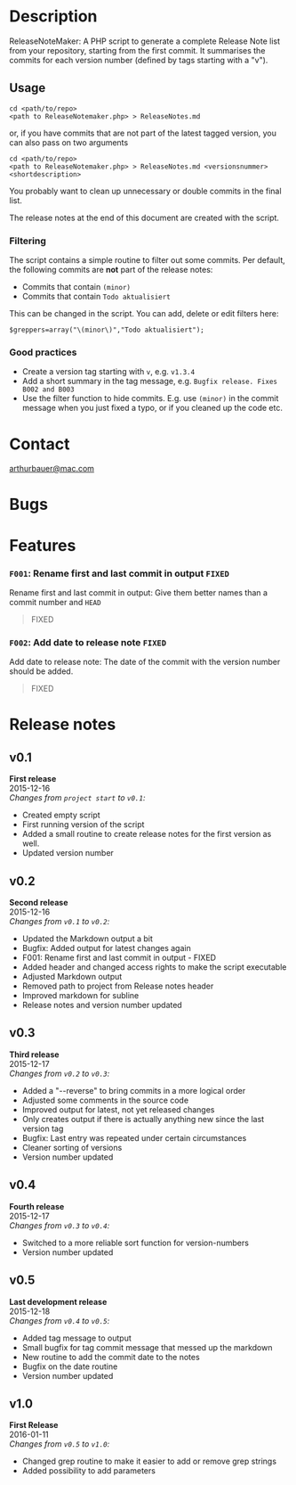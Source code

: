 Description
===============

ReleaseNoteMaker: A PHP script to generate a complete Release Note list from your repository, starting from the first commit. It summarises the commits for each version number (defined by tags starting with a "v"). 

## Usage
 
    cd <path/to/repo>
    <path to ReleaseNotemaker.php> > ReleaseNotes.md

or, if you have commits that are not part of the latest tagged version, you can also pass on two arguments

    cd <path/to/repo>
    <path to ReleaseNotemaker.php> > ReleaseNotes.md <versionsnummer> <shortdescription>


You probably want to clean up unnecessary or double commits in the final list.

The release notes at the end of this document are created with the script.

### Filtering
The script contains a simple routine to filter out some commits. Per default, the following commits are **not** part of the release notes:

* Commits that contain `(minor)`
* Commits that contain `Todo aktualisiert`

This can be changed in the script. You can add, delete or edit filters here:

```
$greppers=array("\(minor\)","Todo aktualisiert");
```

### Good practices

* Create a version tag starting with `v`, e.g. `v1.3.4`
* Add a short summary in the tag message, e.g. `Bugfix release. Fixes B002 and B003`
* Use the filter function to hide commits. E.g. use `(minor)` in the commit message when you just fixed a typo, or if you cleaned up the code etc.

Contact
===============
arthurbauer@mac.com

Bugs
===============

Features
===============
### `F001`: Rename first and last commit in output `FIXED`
Rename first and last commit in output: Give them better names than a commit number and `HEAD`

> FIXED

### `F002`: Add date to release note `FIXED`
Add date to release note: The date of the commit with the version number should be added.

> FIXED

# Release notes
## v0.1
**First release**  
2015-12-16  
*Changes from `project start` to `v0.1`:*

* Created empty script
* First running version of the script
* Added a small routine to create release notes for the first version as well.
* Updated version number

## v0.2
**Second release**  
2015-12-16  
*Changes from `v0.1` to `v0.2`:*

* Updated the Markdown output a bit
* Bugfix: Added output for latest changes again
* F001: Rename first and last commit in output - FIXED
* Added header and changed access rights to make the script executable
* Adjusted Markdown output
* Removed path to project from Release notes header
* Improved markdown for subline
* Release notes and version number updated

## v0.3
**Third release**  
2015-12-17  
*Changes from `v0.2` to `v0.3`:*

* Added a "--reverse"  to bring commits in a more logical order
* Adjusted some comments in the source code
* Improved output for latest, not yet released changes
* Only creates output if there is actually anything new since the last version tag
* Bugfix: Last entry was repeated under certain circumstances
* Cleaner sorting of versions
* Version number updated

## v0.4
**Fourth release**  
2015-12-17  
*Changes from `v0.3` to `v0.4`:*

* Switched to a more reliable sort function for version-numbers
* Version number updated

## v0.5
**Last development release**  
2015-12-18  
*Changes from `v0.4` to `v0.5`:*

* Added tag message to output
* Small bugfix for tag commit message that messed up the markdown
* New routine to add the commit date to the notes
* Bugfix on the date routine
* Version number updated

## v1.0
**First Release**  
2016-01-11  
*Changes from `v0.5` to `v1.0`:*

* Changed grep routine to make it easier to add or remove grep strings
* Added possibility to add parameters
